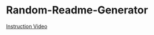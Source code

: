 # Random-Readme-Generator

[Instruction Video](https://drive.google.com/file/d/10zur5TofvK8O-GrNVxorjar3Bjm3kQZj/view)
